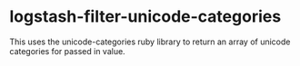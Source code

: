 
# logstash-filter-unicode-categories
This uses the unicode-categories ruby library to return an array of unicode categories for passed in value.
